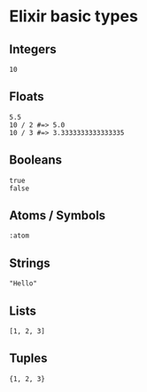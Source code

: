 # Elixir basic types

## Integers

```
10
```

## Floats

```
5.5
10 / 2 #=> 5.0
10 / 3 #=> 3.3333333333333335
```

## Booleans

```
true
false
```

## Atoms / Symbols

```
:atom
```

## Strings

```
"Hello"
```

## Lists

```
[1, 2, 3]
```

## Tuples

```
{1, 2, 3}
```
